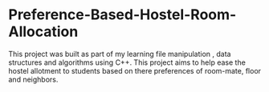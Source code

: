 # Preference-Based-Hostel-Room-Allocation
This project was built as part of my learning file manipulation , data structures and algorithms using C++. This project aims to help ease the hostel allotment to students based on there preferences of room-mate, floor and neighbors.
